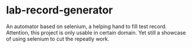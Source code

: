# lab-record-generator
An automator based on selenium, a helping hand to fill test record.
Attention, this project is only usable in certain domain. Yet still a showcase of using selenium to cut the repeatly work.

